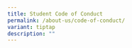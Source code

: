```yaml
---
title: Student Code of Conduct
permalink: /about-us/code-of-conduct/
variant: tiptap
description: ""
---
```


